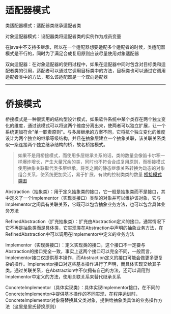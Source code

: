 # 适配器模式
类适配器模式：适配器类继承适配者类

对象适配器模式：设配器类将适配者类的实例作为成员变量

在java中不支持多继承，所以在一个适配器想要适配多个适配者的时候，类适配器模式是不行的，同时为了满足合成复用原则应该尽量使用对象适配器

双向适配器：在对象适配器的使用过程中，如果在适配器中同时包含对目标类和适配者类的引用，适配者可以通过它调用目标类中的方法，目标类也可以通过它调用适配者类中的方法，那么该适配器是一个双向适配器

---
# 侨接模式
桥接模式是一种很实用的结构型设计模式，如果软件系统中某个类存在两个独立变化的维度，通过该模式可以将这两个维度分离出来，使两者可以独立扩展，让一个系统更加符合"单一职责原则"。与多层继承的方案不同，它将抗个独立变化的维度设计为两个独立的继承等级结构，并且在抽象层建立一个抽象关联，该关联关系类似一条连接两个独立继承结构的桥，故名桥接模式。
> 如果不是用桥接模式，而使用多层继承关系的话，类的数量会像笛卡尔积一样爆炸增长，产生大量冗余的类，同时也不符合合成复用原则，而桥接模式使用抽象关联取代类多层继承，将类之间的静态继承关系转换为动态的对象组合关系，使系统更加灵活，易于扩展，有效的控制类类的数量
[桥接模式类图](./img/桥接（bridge）模式类图.png)

Abstraction（抽象类）：用于定义抽象类的接口，它一般是抽象类而不是接口，其中定义了一个Implementor（实现类接口）类型的对象并可以维护该对象，它与Implementor之间具有关联关系，它既可以包含抽象业务方法，也可以包含具体业务方法

RefinedAbstraction（扩充抽象类）：扩充由Abstraction定义的接口，通常情况下它不再是抽象类而是具体类，它实现类在Abstraction中声明的抽象业务方法，在RefinedAbstraction中可以调用在Implementor中定义的业务方法

Implementor（实现类接口）：定义实现类的接口，这个接口不一定要与Abstraction的接口完全一致，事实上这两个接口可以完全不同，一般而言，Implementor接口仅提供基本操作，而Abstraction定义的接口可能会做更多更复杂的操作。Implementor接口对这些基本操作进行了声明，而具体实现交给其子类。通过关联关系，在Abstraction中不仅拥有自己的方法，还可以调用到Implementor中定义的方法，使用关联关系来替代继承关系

ConcreteImplementor（具体实现类）：具体实现Implementor接口，在不同的ConcreteImplementor中提供基本操作的不同实现，在程序运训时，ConcreteImplementor对象将替换其父类对象，提供给抽象类具体的业务操作方法（这里是里氏替换原则）


